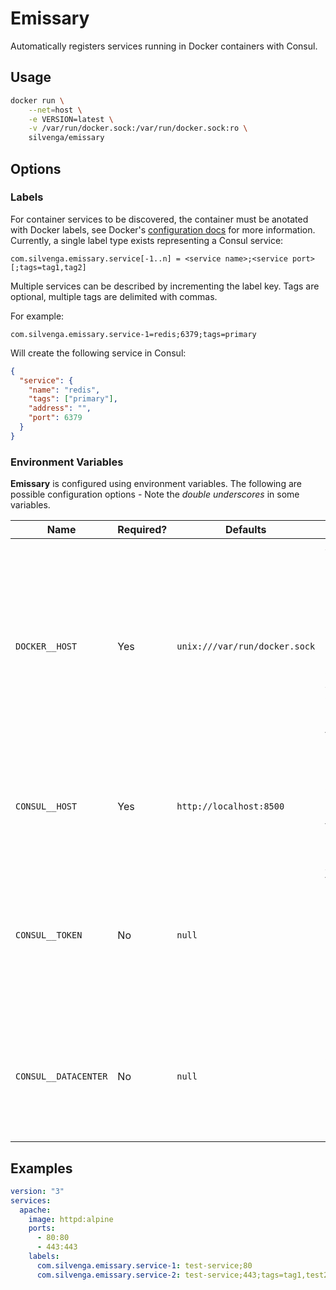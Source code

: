 
# Emissary
Automatically registers services running in Docker containers with Consul.

## Usage

```sh
docker run \
    --net=host \
    -e VERSION=latest \
    -v /var/run/docker.sock:/var/run/docker.sock:ro \
    silvenga/emissary
```

## Options

### Labels

For container services to be discovered, the container must be anotated with Docker labels, see Docker's [configuration docs](https://docs.docker.com/config/labels-custom-metadata/) for more information. Currently, a single label type exists representing a Consul service:

```
com.silvenga.emissary.service[-1..n] = <service name>;<service port>[;tags=tag1,tag2]
```
Multiple services can be described by incrementing the label key. Tags are optional, multiple tags are delimited with commas.

For example:
```
com.silvenga.emissary.service-1=redis;6379;tags=primary
```

Will create the following service in Consul:
```json
{
  "service": {
    "name": "redis",
    "tags": ["primary"],
    "address": "",
    "port": 6379
  }
}
```

### Environment Variables

**Emissary** is configured using environment variables. The following are possible configuration options - Note the *double underscores* in some variables.

| Name                 | Required? |Defaults      | Description |
| -------------------- | --------- | ------------- | -----
| `DOCKER__HOST`       | Yes       | `unix:///var/run/docker.sock` | Address to connect to the Docker daemon - defaults to the UNIX socket if not specified. Supported protocols are `http`, `tcp`, `unix`, and `npipe`. Authentication and `https` are not supported, open an issue if this is important.
| `CONSUL__HOST`       | Yes       | `http://localhost:8500` | The API of the local Consul agent - defaults to localhost and the default Consul port if not specified.
| `CONSUL__TOKEN`      | No        | `null` | An ACL token to use on API requests to Consul (not required by default). Defaults to disabled if not specified. See Consul's [ACL guide](https://www.consul.io/docs/guides/acl.html) for more info.
| `CONSUL__DATACENTER` | No        | `null` | The Consul datacenter to use - defaults at Consul's default if not specified (the datacenter specified in the Consul agent's configurations).

## Examples

```yml
version: "3"
services:
  apache:
    image: httpd:alpine
    ports:
      - 80:80
      - 443:443
    labels:
      com.silvenga.emissary.service-1: test-service;80
      com.silvenga.emissary.service-2: test-service;443;tags=tag1,test2
```